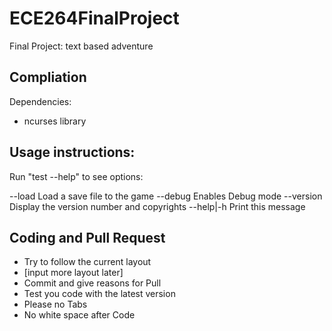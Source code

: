 ECE264FinalProject
==================

Final Project: text based adventure

Compliation
-----------

Dependencies:
* ncurses library

Usage instructions:
-----------
Run "test --help" to see options:

--load   		Load a save file to the game
--debug  		Enables Debug mode
--version		Display the version number and copyrights
--help|-h       Print this message




Coding and Pull Request
------------

* Try to follow the current layout
* [input more layout later]
* Commit and give reasons for Pull
* Test you code with the latest version
* Please no Tabs
* No white space after Code
